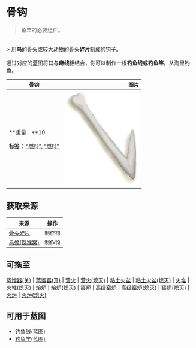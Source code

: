# 骨钩  
> 鱼竿的必要组件。  
<br>  
> 用<b>鸟</b>的骨头或较大动物的骨头<b>碎片</b>制成的钩子。<br><br>通过对应的蓝图将其与<b>麻线</b>相结合，你可以制作一根<b>钓鱼线或钓鱼竿</b>，从海里钓鱼。  
  
  骨钩  |   图片   
 ----  |  ----:   
 **重量：**10<br><br>**标签：**	[“燃料”](tag_Fuel.md), [“燃料”](tag_Sticks.md)  |  <img decoding="async" src="Sprite/HookBone.png" href="a.md" style="max-width:300px;max-height:300px;">   
  
## 获取来源  
来源  |  操作  
----  |  ----  
[骨头碎片](BoneSplinters.md)  |  制作钩  
[鸟骨(猕猴窝)](BonesBird.md)  |  制作钩  
## 可拖至  
[蒸馏器(关)](AlembicOff.md) | [蒸馏器(开)](AlembicOn.md) | [营火](Campfire.md) | [营火(熄灭)](CampfireExtinguished.md) | [粘土火盆](ClayFirePit.md) | [粘土火盆(熄灭)](ClayFirePitExtinguished.md) | [火堆](Fire.md) | [火堆(熄灭)](FireExtinguished.md) | [熔炉](Forge.md) | [熔炉(熄灭)](ForgeExtinguished.md) | [窑炉](Kiln.md) | [高级窑炉](KilnAdvanced.md) | [高级窑炉(熄灭)](KilnAdvancedExtinguished.md) | [窑炉(熄灭)](KilnExtinguished.md) | [火炉](Stove.md) | [火炉(熄灭)](StoveExtinguished.md)  
## 可用于蓝图  
- [钓鱼线(蓝图)](Bp_FishingLine.md)  
- [钓鱼竿(蓝图)](Bp_FishingRod.md)  
  
  


<script>document.title="骨钩 - 卡牌生存百科 Card Survival Wiki";</script>